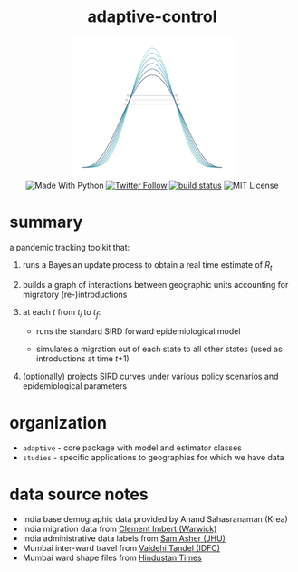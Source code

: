 <h1 align="center">adaptive-control</h1>

<div align="center"> <img src="./docs/logo.svg" height="250"> </div>

<div align="center"> <img alt="Made With Python" src="https://img.shields.io/badge/made%20with-python-%233776AB.svg?style=for-the-badge&logo=python&logoColor=ffdf76"> <a href="https://twitter.com/miurbanchicago"><img alt="Twitter Follow" src="https://img.shields.io/twitter/follow/miurbanchicago?logo=twitter&style=for-the-badge"></a> <a href="https://travis-ci.com/github/mansueto-institute/adaptive-control"><img alt="build status" src="https://img.shields.io/travis/mansueto-institute/adaptive-control?style=for-the-badge"></a> <img alt="MIT License" src="https://img.shields.io/github/license/mansueto-institute/adaptive-lockdown?logo=open-source-initiative&logoColor=white&style=for-the-badge"> </div>



# summary
a pandemic tracking toolkit that: 
1. runs a Bayesian update process to obtain a real time estimate of <i>R<sub>t</sub></i>
2. builds a graph of interactions between geographic units accounting for migratory (re-)introductions
3. at each <i>t</i> from <i>t<sub>i</sub></i> to <i>t<sub>f</sub></i>:

   - runs the standard SIRD forward epidemiological model 

   - simulates a migration out of each state to all other states (used as introductions at time <i>t</i>+1)
4. (optionally) projects SIRD curves under various policy scenarios and epidemiological parameters 

# organization
- `adaptive` - core package with model and estimator classes 
- `studies` - specific applications to geographies for which we have data

# data source notes
- India base demographic data provided by Anand Sahasranaman (Krea)
- India migration data from [Clement Imbert (Warwick)](https://warwick.ac.uk/fac/soc/economics/staff/cimbert/)
- India administrative data labels from [Sam Asher (JHU)](https://sais.jhu.edu/users/sasher2)
- Mumbai inter-ward travel from [Vaidehi Tandel (IDFC)](http://www.idfcinstitute.org/about/people/team/vaidehi-tandel/)
- Mumbai ward shape files from [Hindustan Times](https://github.com/HindustanTimesLabs/shapefiles/tree/master/city/mumbai/ward)
